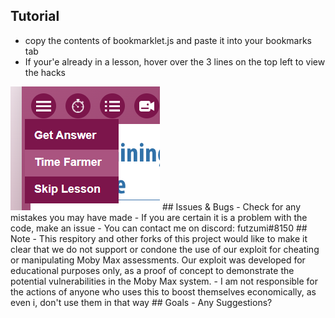 ## Tutorial
- copy the contents of bookmarklet.js and paste it into your bookmarks tab
- If your'e already in a lesson, hover over the 3 lines on the top left to view the hacks
<img src="Lesson PRV.png" alt="Img">
## Issues & Bugs
- Check for any mistakes you may have made 
- If you are certain it is a problem with the code, make an issue
- You can contact me on discord: futzumi#8150
## Note
- This respitory and other forks of this project would like to make it clear that we do not support or condone the use of our exploit for cheating or manipulating Moby Max assessments. Our exploit was developed for educational purposes only, as a proof of concept to demonstrate the potential vulnerabilities in the Moby Max system.
- I am not responsible for the actions of anyone who uses this to boost themselves economically, as even i, don't use them in that way
## Goals
- Any Suggestions?
